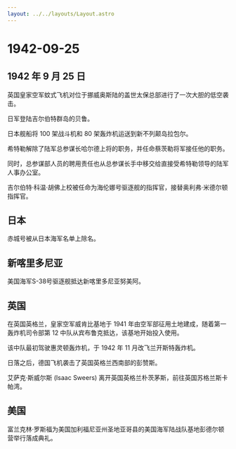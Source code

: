 ```yaml
---
layout: ../../layouts/Layout.astro
---
```


# 1942-09-25

## 1942 年 9 月 25 日

英国皇家空军蚊式飞机对位于挪威奥斯陆的盖世太保总部进行了一次大胆的低空袭击。

日军登陆吉尔伯特群岛的贝鲁。

日本舰船将 100 架战斗机和 80 架轰炸机运送到新不列颠岛拉包尔。

希特勒解除了陆军总参谋长哈尔德上将的职务，并任命蔡茨勒将军接任他的职务。

同时，总参谋部人员的聘用责任也从总参谋长手中移交给直接受希特勒领导的陆军人事办公室。

吉尔伯特·科温·胡佛上校被任命为海伦娜号驱逐舰的指挥官，接替奥利弗·米德尔顿指挥官。

## 日本

赤城号被从日本海军名单上除名。

## 新喀里多尼亚

美国海军S-38号驱逐舰抵达新喀里多尼亚努美阿。

## 英国

在英国英格兰，皇家空军威肯比基地于 1941
年由空军部征用土地建成，随着第一轰炸机司令部第 12
中队从宾布鲁克抵达，该基地开始投入使用。

该中队最初驾驶惠灵顿轰炸机，于 1942 年 11 月改飞兰开斯特轰炸机。

日落之后，德国飞机袭击了英国英格兰西南部的彭赞斯。

艾萨克·斯威尔斯 (Isaac Sweers)
离开英国英格兰朴茨茅斯，前往英国苏格兰斯卡帕湾。

## 美国

富兰克林·罗斯福为美国加利福尼亚州圣地亚哥县的美国海军陆战队基地彭德尔顿营举行落成典礼。